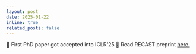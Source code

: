 ```yaml
---
layout: post
date: 2025-01-22
inline: true
related_posts: false
---
```


🎊 First PhD paper got accepted into ICLR'25 🎊 Read RECAST preprint [here.](https://arxiv.org/abs/2411.16870)
